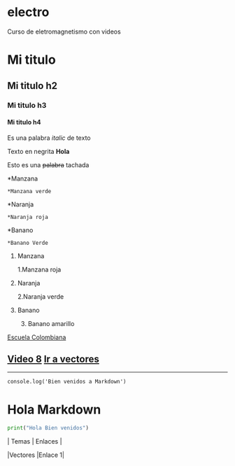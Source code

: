 # electro
Curso de eletromagnetismo con videos
# Mi titulo
## Mi titulo h2
### Mi titulo h3
#### Mi titulo h4

<!-- italica -->
Es una palabra *italic* de texto
<!-- negrita -->
Texto en negrita **Hola**
<!-- tachado -->
Esto es una ~~palabra~~ tachada

<!-- UL -->

*Manzana

    *Manzana verde

*Naranja

    *Naranja roja

*Banano

    *Banano Verde




<!-- UL lista ordenada -->
1. Manzana

    1.Manzana roja

2. Naranja

    2.Naranja verde
    
3. Banano

    3. Banano amarillo


<!-- Enlaces -->
[Escuela Colombiana](https://www.escuelaing.edu.co/es/)

[Video 8](https://web.microsoftstream.com/video/e1f4d521-132d-4a4f-8c08-ce5e2c9326d2)
[Ir a vectores](https://github.com/heindelgithub/electro/blob/main/Vectores)
---
___


`
console.log('Bien venidos a Markdown')
`

<h1>Hola Markdown</h1>

```python
print("Hola Bien venidos")
```

<!-- Hacer una tabla -->
|  Temas      | Enlaces |

|Vectores     |Enlace 1|

